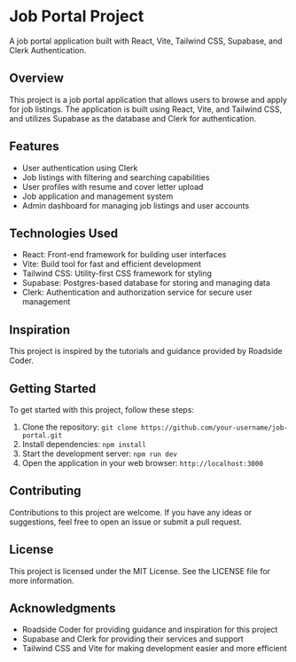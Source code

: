 # Job Portal Project

A job portal application built with React, Vite, Tailwind CSS, Supabase, and Clerk Authentication.

## Overview

This project is a job portal application that allows users to browse and apply for job listings. The application is built using React, Vite, and Tailwind CSS, and utilizes Supabase as the database and Clerk for authentication.

## Features

* User authentication using Clerk
* Job listings with filtering and searching capabilities
* User profiles with resume and cover letter upload
* Job application and management system
* Admin dashboard for managing job listings and user accounts

## Technologies Used

* React: Front-end framework for building user interfaces
* Vite: Build tool for fast and efficient development
* Tailwind CSS: Utility-first CSS framework for styling
* Supabase: Postgres-based database for storing and managing data
* Clerk: Authentication and authorization service for secure user management

## Inspiration

This project is inspired by the tutorials and guidance provided by Roadside Coder.

## Getting Started

To get started with this project, follow these steps:

1. Clone the repository: `git clone https://github.com/your-username/job-portal.git`
2. Install dependencies: `npm install`
3. Start the development server: `npm run dev`
4. Open the application in your web browser: `http://localhost:3000`

## Contributing

Contributions to this project are welcome. If you have any ideas or suggestions, feel free to open an issue or submit a pull request.

## License

This project is licensed under the MIT License. See the LICENSE file for more information.

## Acknowledgments

* Roadside Coder for providing guidance and inspiration for this project
* Supabase and Clerk for providing their services and support
* Tailwind CSS and Vite for making development easier and more efficient
